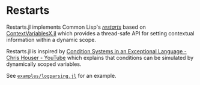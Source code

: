 # Restarts

Restarts.jl implements Common Lisp's
[*restarts*](https://gigamonkeys.com/book/beyond-exception-handling-conditions-and-restarts.html)
based on [ContextVariablesX.jl](https://github.com/tkf/ContextVariablesX.jl)
which provides a thread-safe API for setting contextual information within a
dynamic scope.

Restarts.jl is inspired by
[Condition Systems in an Exceptional Language - Chris Houser - YouTube](https://www.youtube.com/watch?v=zp0OEDcAro0)
which explains that conditions can be simulated by dynamically scoped variables.

See [`examples/logparsing.jl`](examples/logparsing.jl) for an example.

